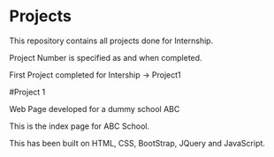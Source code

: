 # Projects

This repository contains all projects done for Internship.

Project Number is specified as and when completed.

First Project completed for Intership -> Project1

#Project 1

Web Page developed for a dummy school ABC

This is the index page for ABC School.

This has been built on HTML, CSS, BootStrap, JQuery and JavaScript.